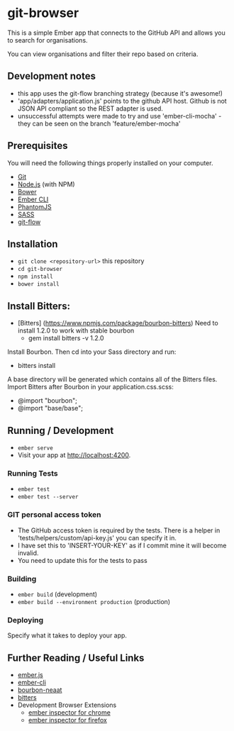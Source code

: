 # git-browser

This is a simple Ember app that connects to the GitHub API and allows you to search for organisations. 

You can view organisations and filter their repo based on criteria. 

## Development notes
* this app uses the git-flow branching strategy (because it's awesome!)
* 'app/adapters/application.js' points to the github API host. Github is not JSON API compliant so the REST adapter is used.
* unsuccessful attempts were made to try and use 'ember-cli-mocha' - they can be seen on the branch 'feature/ember-mocha' 
  

## Prerequisites

You will need the following things properly installed on your computer.

* [Git](https://git-scm.com/)
* [Node.js](https://nodejs.org/) (with NPM)
* [Bower](https://bower.io/)
* [Ember CLI](https://ember-cli.com/)
* [PhantomJS](http://phantomjs.org/)
* [SASS](http://sass-lang.com/)
* [git-flow](https://github.com/nvie/gitflow)



## Installation

* `git clone <repository-url>` this repository
* `cd git-browser`
* `npm install`
* `bower install`


## Install Bitters:
* [Bitters] (https://www.npmjs.com/package/bourbon-bitters) 
Need to install 1.2.0 to work with stable bourbon
  * gem install bitters -v 1.2.0

Install Bourbon. Then cd into your Sass directory and run:
  * bitters install

A base directory will be generated which contains all of the Bitters files. Import Bitters after Bourbon in your application.css.scss:
  * @import "bourbon";
  * @import "base/base";

## Running / Development

* `ember serve`
* Visit your app at [http://localhost:4200](http://localhost:4200).


### Running Tests

* `ember test`
* `ember test --server`

### GIT personal access token
* The GitHub access token is required by the tests. There is a helper in 'tests/helpers/custom/api-key.js' you can specify it in. 
* I have set this to 'INSERT-YOUR-KEY' as if I commit mine it will become invalid. 
* You need to update this for the tests to pass

### Building

* `ember build` (development)
* `ember build --environment production` (production)

### Deploying

Specify what it takes to deploy your app.

## Further Reading / Useful Links

* [ember.js](http://emberjs.com/)
* [ember-cli](https://ember-cli.com/)
* [bourbon-neaat](http://neat.bourbon.io/)
* [bitters](http://bitters.bourbon.io/)
* Development Browser Extensions
  * [ember inspector for chrome](https://chrome.google.com/webstore/detail/ember-inspector/bmdblncegkenkacieihfhpjfppoconhi)
  * [ember inspector for firefox](https://addons.mozilla.org/en-US/firefox/addon/ember-inspector/)
